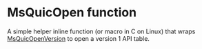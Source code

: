 MsQuicOpen function
======

A simple helper inline function (or macro in C on Linux) that wraps [MsQuicOpenVersion](MsQuicOpenVersion.md) to open a version 1 API table.
